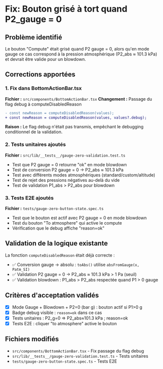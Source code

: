 # Fix: Bouton grisé à tort quand P2_gauge = 0

## Problème identifié
Le bouton "Compute" était grisé quand P2 gauge = 0, alors qu'en mode gauge ce cas correspond à la pression atmosphérique (P2_abs ≈ 101.3 kPa) et devrait être valide pour un blowdown.

## Corrections apportées

### 1. Fix dans BottomActionBar.tsx
**Fichier :** `src/components/BottomActionBar.tsx`
**Changement :** Passage du flag debug à computeDisabledReason
```diff
- const newReason = computeDisabledReason(values);
+ const newReason = computeDisabledReason(values, values?.debug);
```
**Raison :** Le flag debug n'était pas transmis, empêchant le debugging conditionnel de la validation.

### 2. Tests unitaires ajoutés
**Fichier :** `src/lib/__tests__/gauge-zero-validation.test.ts`
- Test que P2 gauge = 0 retourne "ok" en mode blowdown
- Test de conversion P2 gauge = 0 → P2_abs ≈ 101.3 kPa 
- Test avec différents modes atmosphériques (standard/custom/altitude)
- Test de rejet des pressions négatives au-delà du vide
- Test de validation P1_abs > P2_abs pour blowdown

### 3. Tests E2E ajoutés  
**Fichier :** `tests/gauge-zero-button-state.spec.ts`
- Test que le bouton est actif avec P2 gauge = 0 en mode blowdown
- Test du bouton "To atmosphere" qui active le compute
- Vérification que le debug affiche "reason=ok"

## Validation de la logique existante
La fonction `computeDisabledReason` était déjà correcte :
- ✅ Conversion gauge → absolu : `toAbs()` utilise `absFromGauge(x, Patm_SI)`
- ✅ Validation P2 gauge = 0 → P2_abs ≈ 101.3 kPa > 1 Pa (seuil)
- ✅ Validation blowdown : P1_abs > P2_abs respectée quand P1 > 0 gauge

## Critères d'acceptation validés
- [x] Mode Gauge + Blowdown + P2=0 (bar g) : bouton actif si P1>0 g
- [x] Badge debug visible : `reason=ok` dans ce cas  
- [x] Tests unitaires : P2_g=0 ⇒ P2_abs≈101.3 kPa ; reason=ok
- [x] Tests E2E : cliquer "to atmosphere" active le bouton

## Fichiers modifiés
- `src/components/BottomActionBar.tsx` - Fix passage du flag debug
- `src/lib/__tests__/gauge-zero-validation.test.ts` - Tests unitaires 
- `tests/gauge-zero-button-state.spec.ts` - Tests E2E